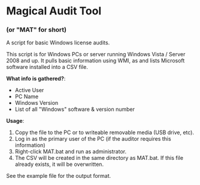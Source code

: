 <h1>Magical Audit Tool</h1>
<h3>(or <b>"MAT"</b> for short)</h3>

A script for basic Windows license audits.

This script is for Windows PCs or server running Windows Vista / Server 2008 and up. It pulls basic information using WMI, as and lists Microsoft software installed into a CSV file.

**What info is gathered?**:

- Active User
- PC Name
- Windows Version
- List of all "Windows" software & version number

**Usage**:

1. Copy the file to the PC or to writeable removable media (USB drive, etc).
2. Log in as the primary user of the PC (if the auditor requires this information)
3. Right-click MAT.bat and run as administrator.
4. The CSV will be created in the same directory as MAT.bat. If this file already exists, it will be overwritten.

See the example file for the output format.

